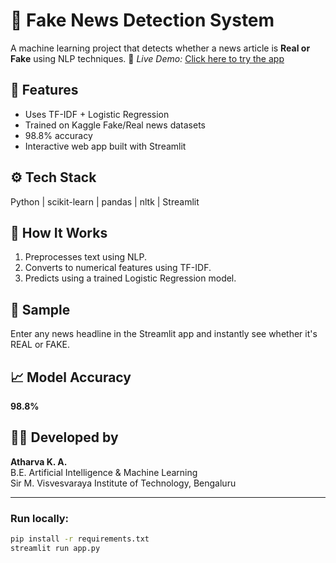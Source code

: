 # 📰 Fake News Detection System

A machine learning project that detects whether a news article is **Real or Fake** using NLP techniques.
🔗 *Live Demo:* [Click here to try the app]([https://mentalhealthchatbot-atharva.streamlit.app/](https://fake-news-detector-irkgkbwy3cgxlbfxx39s4q.streamlit.app/))


## 🚀 Features
- Uses TF-IDF + Logistic Regression
- Trained on Kaggle Fake/Real news datasets
- 98.8% accuracy
- Interactive web app built with Streamlit

## ⚙️ Tech Stack
Python | scikit-learn | pandas | nltk | Streamlit

## 🧠 How It Works
1. Preprocesses text using NLP.
2. Converts to numerical features using TF-IDF.
3. Predicts using a trained Logistic Regression model.

## 🧾 Sample
Enter any news headline in the Streamlit app and instantly see whether it's REAL or FAKE.

## 📈 Model Accuracy
**98.8%**

## 🧑‍💻 Developed by
**Atharva K. A.**  
B.E. Artificial Intelligence & Machine Learning  
Sir M. Visvesvaraya Institute of Technology, Bengaluru

---

### Run locally:
```bash
pip install -r requirements.txt
streamlit run app.py
